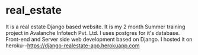 # real_estate
It is a real estate Django based website. It is my 2 month Summer training project in Avalanche Infotech Pvt. Ltd.
I uses postgres for it's database. Front-end and Server side web development based on Django.
I hosted it on heroku--https://django-realestate-app.herokuapp.com
